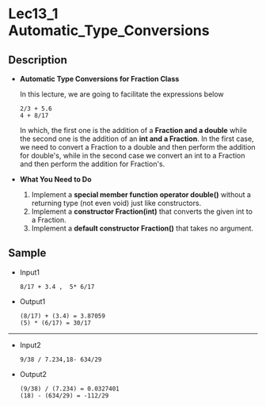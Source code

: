 # Lec13_1 Automatic_Type_Conversions
## Description
- **Automatic Type Conversions for Fraction Class**
    
    In this lecture, we are going to facilitate the expressions below
    ```
    2/3 + 5.6
    4 + 8/17
    ```
    In which, the first one is the addition of a **Fraction and a double** while the second one is the addition of an **int and a Fraction**. In the first case, we need to convert a Fraction to a double and then perform the addition for double's, while in the second case we convert an int to a Fraction and then perform the addition for Fraction's.

- **What You Need to Do**
    1. Implement a **special member function operator double()** without a returning type (not even void) just like constructors.
    2. Implement a **constructor Fraction(int)** that converts the given int to a Fraction.
    3. Implement a **default constructor Fraction()** that takes no argument.

## Sample
- Input1

    ```
    8/17 + 3.4 ,  5* 6/17
    ```
- Output1
    ```
    (8/17) + (3.4) = 3.87059
    (5) * (6/17) = 30/17
    ```
---
- Input2

    ```
    9/38 / 7.234,18- 634/29
    ```
- Output2
    ```
    (9/38) / (7.234) = 0.0327401
    (18) - (634/29) = -112/29
    ```